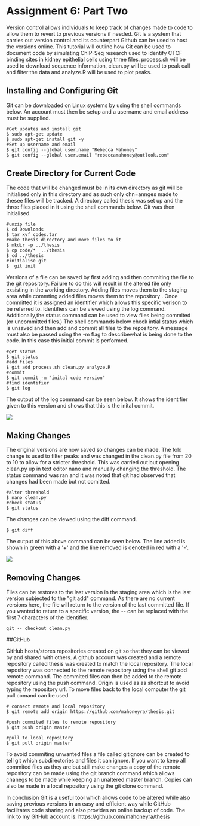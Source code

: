 # Assignment 6: Part Two

Version control allows individuals to keep track of changes made to code to allow them to revert to previous versions if needed. Git is a system that carries out version control and its counterpart Github can be used to host the versions online. This tutorial will outline how Git can be used to document code by simulating ChIP-Seq research used to identify CTCF binding sites in kidney epithelial cells using three files. process.sh will be used to download sequence information, clean.py will be used to peak call and filter the data and analyze.R will be used to plot peaks.

## Installing and Configuring Git
Git can be downloaded on Linux systems by using the shell commands below. An account must then be setup and a username and email address must be supplied.
```{bash}
#Get updates and install git
$ sudo apt-get update
$ sudo apt-get install git -y
#Set up username and email
$ git config --global user.name "Rebecca Mahoney"
$ git config --global user.email "rebeccamahoney@outlook.com"
```

## Create Directory for Current Code
The code that will be changed must be in its own directory as  git will be initialised only in this directory and as such only chn=annges made to thesee files will be tracked. A directory called thesis was set up and the three files placed in it using the shell commands below. Git was then initialised.

```{bash}
#unzip file
$ cd Downloads
$ tar xvf codes.tar
#make thesis directory and move files to it
$ mkdir -p ../thesis
$ cp code/*  ../thesis
$ cd ../thesis
#initialise git
$  git init
```

Versions of a file can be saved by first adding and then commiting the file to the git repository. Failure to do this will result in the altered file only exsisting in the working directory. Adding files moves them to the staging area while commting added files moves them to the repository . Once committed it is assigned an identifier which allows this specific verison to be referred to. Identifiers can be viewed using the log command. Additionally,the status command can be used to view files being commited (or uncommitted files.) The shell commands below check intial status which is unsaved and then add and commit all files to the repository. A message must also be passed using the -m flag to describewhat is being done to the code. In this case this initial commit is performed.

```{bash}
#get status
$ git status
#add files
$ git add process.sh clean.py analyze.R
#commit
$ git commit -m "inital code version"
#find identifier
$ git log
```
The output of the log command can be seen below. It shows the identifier given to this version and shows that this is the inital commit.

![ ](/home/rebecca/Pictures/gitlog.png  "Git Log Output")


## Making Changes

The original versions are now saved so changes can be made. The fold change is used to filter peaks and was changed in the clean.py file from 20 to 10 to allow for a stricter threshold. This was carried out but opening clean.py up in text editor nano and manually changing the threshold. The status command was ran and it was noted that git had observed that changes had been made but not comitted. 

```{bash}
#alter threshold
$ nano clean.py
#check status
$ git status
```

The changes can be viewed using the diff command.

```{bash}
$ git diff
```
The output of this above command can be seen below. The line added is shown in green with a '+' and the line removed is denoted in red with a '-'.

![ ](/home/rebecca/Pictures/git_diff.png  "Git Diff Output")

## Removing Changes

Files can be restores to the last version in the staging area which is the last version subjected to the "git  add" command.  As there are no current versions here, the file will return to the version of the last committed file.  If you wanted to return to a specific version, the -- can be replaced with the first 7 characters of the identifier.

```{bash}
git -- checkout clean.py
```

##GitHub

GitHub hosts/stores repositories created on git so that they can be viewed by and shared with others.  A github account was created and a remote repository called thesis was created to match the local repository. The local repository was connected to the remote repository using the shell git add remote command. The commited files can then be added to the remote repository using the push command. Origin is used as as shortcut to avoid typing the repository url. To move files back to the local computer the git pull comand can be used

```{bash}
# connect remote and local repository
$ git remote add origin https://github.com/mahoneyra/thesis.git

#push commited files to remote repository
$ git push origin master

#pull to local repository
$ git pull origin master
```

To avoid commiting unwanted files a file called gitignore can be created to tell git which subdirectories and files it can ignore. If you want to keep all commited files as they are but still make changes a copy of the remote repository can be made using the git branch command which allows chanegs to be made while keeping an unaltered master branch. Copies can also be made in a local repository using the git clone command.

In conclusion Git is a useful tool which allows code to be altered while also saving previous versions in an easy and efficient way while GitHub facilitates code sharing and also provides an online backup of code. The link to my GitHub account is: https://github.com/mahoneyra/thesis









